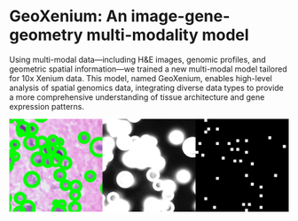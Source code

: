 # GeoXenium: An image-gene-geometry multi-modality model

Using multi-modal data—including H&E images, genomic profiles, and geometric spatial
information—we trained a new multi-modal model tailored for 10x Xenium data. This
model, named GeoXenium, enables high-level analysis of spatial genomics data, integrating
diverse data types to provide a more comprehensive understanding of tissue architecture
and gene expression patterns.

![image_demo](x10840.434229333183_y15676.624822898748.jpg)
